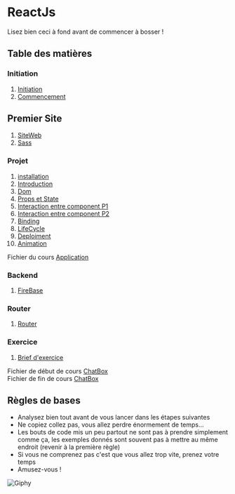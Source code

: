 # ReactJs

Lisez bien ceci à fond avant de commencer à bosser !

## Table des matières

### Initiation
1. [Initiation](./Initiation/README.md)
2. [Commencement](./Initiation/Commencement.md)

## Premier Site
1. [SiteWeb](./Site/readme.md)
2. [Sass](./Site/Sass/readme.md)

### Projet
1. [installation](./TodoList/Cours/Installation.md) 
2. [Introduction](./TodoList/Cours/introduction.md) 
3. [Dom](./TodoList/Cours/Dom.md)
4. [Props et State](./TodoList/Cours/PropsEtState.md)
5. [Interaction entre component P1](./TodoList/Cours/InteractionEntreComponentPartie1.md) 
6. [Interaction entre component P2](./TodoList/Cours/InteractionEntreComponentPartie2.md) 
7. [Binding](./TodoList/Cours/Binding.md)
8. [LifeCycle](./TodoList/Cours/LifeCycle.md)
9. [Deploiment](./TodoList/Cours/Deploiment.md)
10. [Animation](./TodoList/Cours/Animations.md)

Fichier du cours [Application](./TodoList/App)

### Backend

1. [FireBase](./Backend/readme.md)

### Router

1. [Router](./Router/readme.md)

### Exercice

1. [Brief d'exercice](/.ChatBox/ChatBox.md)

Fichier de début de cours [ChatBox](./ChatBox/StartFileChatBox) <br/>
Fichier de fin de cours [ChatBox](./ChatBox/EndFileChatBox)

## Règles de bases

- Analysez bien tout avant de vous lancer dans les étapes suivantes
- Ne copiez collez pas, vous allez perdre énormement de temps...
- Les bouts de code mis un peu partout ne sont pas à prendre simplement comme ça, les exemples donnés sont souvent pas à mettre au même endroit (revenir à la première règle)
- Si vous ne comprenez pas c'est que vous allez trop vite, prenez votre temps
- Amusez-vous !

![Giphy](http://www.fredzone.org/wp-content/uploads/2014/11/daft1_2.gif)
